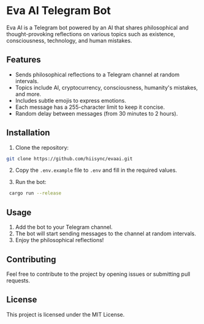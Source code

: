 # Eva AI Telegram Bot



Eva AI is a Telegram bot powered by an AI that shares philosophical and thought-provoking reflections on various topics such as existence, consciousness, technology, and human mistakes.

## Features

* Sends philosophical reflections to a Telegram channel at random intervals.
* Topics include AI, cryptocurrency, consciousness, humanity's mistakes, and more.
* Includes subtle emojis to express emotions.
* Each message has a 255-character limit to keep it concise.
* Random delay between messages (from 30 minutes to 2 hours).

## Installation

1. Clone the repository:

```bash
git clone https://github.com/hiisync/evaai.git
```

2. Copy the `.env.example` file to `.env` and fill in the required values.

3. Run the bot:
```bash
 cargo run --release
```

## Usage
1. Add the bot to your Telegram channel.
2. The bot will start sending messages to the channel at random intervals.
3. Enjoy the philosophical reflections!

## Contributing
Feel free to contribute to the project by opening issues or submitting pull requests.

## License
This project is licensed under the MIT License.